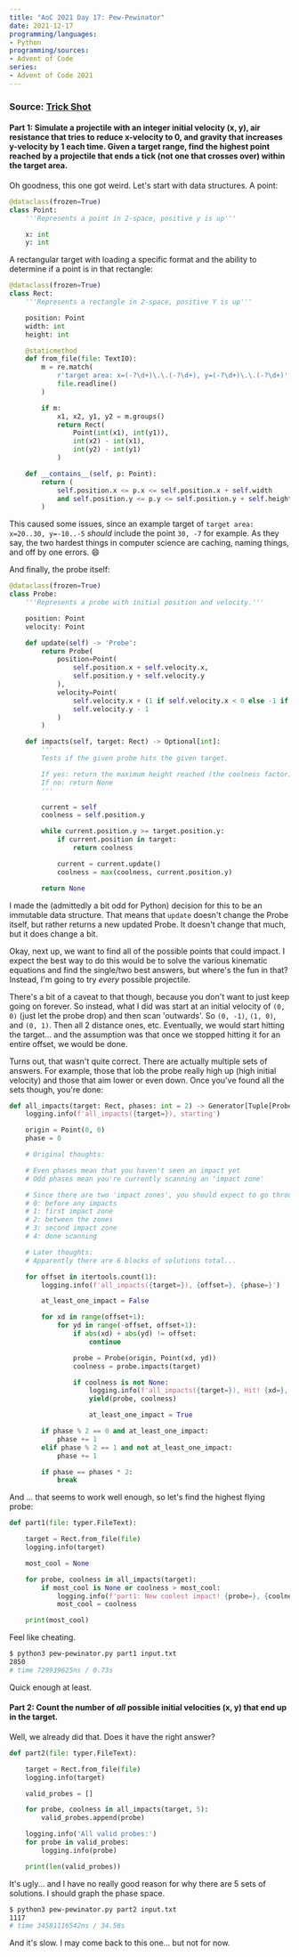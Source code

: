 ```yaml
---
title: "AoC 2021 Day 17: Pew-Pewinator"
date: 2021-12-17
programming/languages:
- Python
programming/sources:
- Advent of Code
series:
- Advent of Code 2021
---
```

### Source: [Trick Shot](https://adventofcode.com/2021/day/17)

#### **Part 1:** Simulate a projectile with an integer initial velocity (x, y), air resistance that tries to reduce x-velocity to 0, and gravity that increases y-velocity by 1 each time. Given a target range, find the highest point reached by a projectile that ends a tick (not one that crosses over) within the target area. 

Oh goodness, this one got weird. Let's start with data structures. A point:

```python
@dataclass(frozen=True)
class Point:
    '''Represents a point in 2-space, positive y is up'''

    x: int
    y: int
```

A rectangular target with loading a specific format and the ability to determine if a point is in that rectangle:

```python
@dataclass(frozen=True)
class Rect:
    '''Represents a rectangle in 2-space, positive Y is up'''

    position: Point
    width: int
    height: int

    @staticmethod
    def from_file(file: TextIO):
        m = re.match(
            r'target area: x=(-?\d+)\.\.(-?\d+), y=(-?\d+)\.\.(-?\d+)',
            file.readline()
        )

        if m:
            x1, x2, y1, y2 = m.groups()
            return Rect(
                Point(int(x1), int(y1)),
                int(x2) - int(x1),
                int(y2) - int(y1)
            )

    def __contains__(self, p: Point):
        return (
            self.position.x <= p.x <= self.position.x + self.width
            and self.position.y <= p.y <= self.position.y + self.height
        )
```

This caused some issues, since an example target of `target area: x=20..30, y=-10..-5` *should* include the point `30, -7` for example. As they say, the two hardest things in computer science are caching, naming things, and off by one errors. :smile:

And finally, the probe itself:

```python
@dataclass(frozen=True)
class Probe:
    '''Represents a probe with initial position and velocity.'''

    position: Point
    velocity: Point

    def update(self) -> 'Probe':
        return Probe(
            position=Point(
                self.position.x + self.velocity.x,
                self.position.y + self.velocity.y
            ),
            velocity=Point(
                self.velocity.x + (1 if self.velocity.x < 0 else -1 if self.velocity.x > 0 else 0),
                self.velocity.y - 1
            )
        )

    def impacts(self, target: Rect) -> Optional[int]:
        '''
        Tests if the given probe hits the given target.

        If yes: return the maximum height reached (the coolness factor)
        If no: return None
        '''

        current = self
        coolness = self.position.y

        while current.position.y >= target.position.y:
            if current.position in target:
                return coolness

            current = current.update()
            coolness = max(coolness, current.position.y)

        return None
```

I made the (admittedly a bit odd for Python) decision for this to be an immutable data structure. That means that `update` doesn't change the Probe itself, but rather returns a new updated Probe. It doesn't change that much, but it does change a bit. 

Okay, next up, we want to find all of the possible points that could impact. I expect the best way to do this would be to solve the various kinematic equations and find the single/two best answers, but where's the fun in that? Instead, I'm going to try *every* possible projectile.

There's a bit of a caveat to that though, because you don't want to just keep going on forever. So instead, what I did was start at an initial velocity of `(0, 0)` (just let the probe drop) and then scan 'outwards'. So `(0, -1)`, `(1, 0)`, and `(0, 1)`. Then all 2 distance ones, etc. Eventually, we would start hitting the target... and the assumption was that once we stopped hitting it for an entire offset, we would be done.

Turns out, that wasn't quite correct. There are actually multiple sets of answers. For example, those that lob the probe really high up (high initial velocity) and those that aim lower or even down. Once you've found all the sets though, you're done:

```python
def all_impacts(target: Rect, phases: int = 2) -> Generator[Tuple[Probe, int], None, None]:
    logging.info(f'all_impacts({target=}), starting')

    origin = Point(0, 0)
    phase = 0

    # Original thoughts:

    # Even phases mean that you haven't seen an impact yet
    # Odd phases mean you're currently scanning an 'impact zone'

    # Since there are two 'impact zones', you should expect to go through:
    # 0: before any impacts
    # 1: first impact zone
    # 2: between the zones
    # 3: second impact zone
    # 4: done scanning

    # Later thoughts:
    # Apparently there are 6 blocks of solutions total...

    for offset in itertools.count(1):
        logging.info(f'all_impacts({target=}), {offset=}, {phase=}')

        at_least_one_impact = False

        for xd in range(offset+1):
            for yd in range(-offset, offset+1):
                if abs(xd) + abs(yd) != offset:
                    continue

                probe = Probe(origin, Point(xd, yd))
                coolness = probe.impacts(target)

                if coolness is not None:
                    logging.info(f'all_impacts({target=}), Hit! {xd=}, {yd=} -> {coolness=}')
                    yield(probe, coolness)

                    at_least_one_impact = True

        if phase % 2 == 0 and at_least_one_impact:
            phase += 1
        elif phase % 2 == 1 and not at_least_one_impact:
            phase += 1

        if phase == phases * 2:
            break
```

And ... that seems to work well enough, so let's find the highest flying probe:

```python
def part1(file: typer.FileText):

    target = Rect.from_file(file)
    logging.info(target)

    most_cool = None

    for probe, coolness in all_impacts(target):
        if most_cool is None or coolness > most_cool:
            logging.info(f'part1: New coolest impact! {probe=}, {coolness=}')
            most_cool = coolness

    print(most_cool)
```

Feel like cheating.

```bash
$ python3 pew-pewinator.py part1 input.txt
2850
# time 729939625ns / 0.73s
```

Quick enough at least. 

<!--more-->

#### **Part 2:** Count the number of *all* possible initial velocities (x, y) that end up in the target. 

Well, we already did that. Does it have the right answer?

```python
def part2(file: typer.FileText):

    target = Rect.from_file(file)
    logging.info(target)

    valid_probes = []

    for probe, coolness in all_impacts(target, 5):
        valid_probes.append(probe)

    logging.info('All valid probes:')
    for probe in valid_probes:
        logging.info(probe)

    print(len(valid_probes))
```

It's ugly... and I have no really good reason for why there are 5 sets of solutions. I should graph the phase space. 

```bash
$ python3 pew-pewinator.py part2 input.txt
1117
# time 34581116542ns / 34.58s
```

And it's slow. I may come back to this one... but not for now. 


